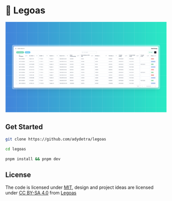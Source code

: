 # 🔵 Legoas

![banner](/public/banner.png)

## Get Started

```sh
git clone https://github.com/adydetra/legoas
```

```sh
cd legoas
```

```sh
pnpm install && pnpm dev
```

## License

The code is licensed under [MIT](LICENSE), design and project ideas are licensed under [CC BY-SA 4.0](https://creativecommons.org/licenses/by-sa/4.0/) from [Legoas](https://www.legoas.co.id)

